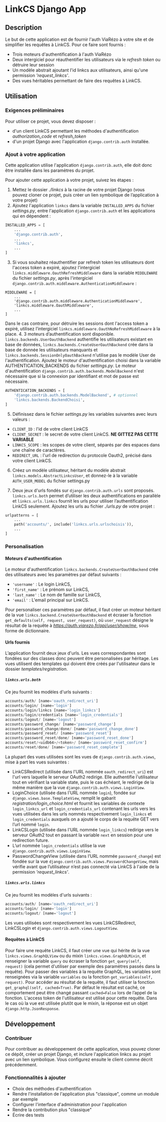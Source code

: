 # LinkCS Django App

## Description

Le but de cette application est de fournir l'auth ViaRézo à votre site et de simplifier les requêtes à LinkCS. Pour ce faire sont fournis :
- Trois moteurs d'authentification à l'auth ViaRézo
- Deux intergiciel pour réauthentifier les utilisateurs via le _refresh token_ ou détruire leur session
- Un modèle abstrait ajoutant l'id linkcs aux utilisateurs, ainsi qu'une permission _'request_linkcs'_.
- Des vues héritables permettant de faire des requêtes à LinkCS.

## Utilisation

### Exigences préliminaires

Pour utiliser ce projet, vous devez disposer :
- d'un client LinkCS permettant les méthodes d'authentification _authorization_code_ et _refresh_token_
- d'un projet Django avec l'application `django.contrib.auth` installée.

### Ajout à votre application

Cette application utilise l'application `django.contrib.auth`, elle doit donc être installée dans les paramètres du projet.

Pour ajouter cette application à votre projet, suivez les étapes :
1. Mettez le dossier _./linkcs_ à la racine de votre projet Django (vous pouvez cloner ce projet, puis créer un lien symbolique de l’application à votre projet)
2. Ajoutez l'application `linkcs` dans la variable `INSTALLED_APPS` du fichier _settings.py_, entre l'application `django.contrib.auth` et les applications qui en dépendent :
```python
INSTALLED_APPS = [
    ...
    'django.contrib.auth',
    ...
    'linkcs',
    ...
]
```
3. Si vous souhaitez réauthentifier par refresh token les utilisateurs dont l'access token a expiré, ajoutez l'intergiciel `linkcs.middleware.OauthRefreshMiddleware` dans la variable `MIDDLEWARE` du fichier _settings.py_, après l'intergiciel `django.contrib.auth.middleware.AuthenticationMiddleware` :
```
MIDDLEWARE = [
    ...
    'django.contrib.auth.middleware.AuthenticationMiddleware',
    'linkcs.middleware.OauthMiddleware',
    ...
]
```
Dans le cas contraire, pour détruire les sessions dont l'access token a expiré, utilisez l’intergiciel `linkcs.middleware.OauthNoRefreshMiddleware` à la place.
4. 3 moteurs d’authentification sont disponible. `linkcs.backends.UserOauthBackend` authentifie les utilisateurs existant en base de données, `linkcs.backends.CreateUserOauthBackend` crée dans la base de donnée les utilisateurs manquants et `linkcs.backends.SessionOnlyOauthBackend` n'utilise pas le modèle User de l'authentification. Ajoutez le moteur d'authentification choisi dans la variable AUTHENTICATION_BACKENDS du fichier _settings.py_. Le moteur d'authentification `django.contrib.auth.backends.ModelBackend` n'est nécessaire que si la connexion par identifiant et mot de passe est nécessaire.
```python
AUTHENTICATION_BACKENDS = [
    'django.contrib.auth.backends.ModelBackend', # optionnel
    'linkcs.backends.BackendChoisi',
]
```

5. Définissez dans le fichier _settings.py_ les variables suivantes avec leurs valeurs :
- `CLIENT_ID` : l'id de votre client LinkCS
- `CLIENT_SECRET` : le secret de votre client LinkCS. **NE GITTEZ PAS CETTE VARIABLE**
- `LINKCS_SCOPE` : les scopes de votre client, séparés par des espaces dans une chaîne de caractères.
- `REDIRECT_URL` : l'url de redirection du protocole Oauth2, précisé dans votre client LinkCS.

6. Créez un modèle utilisateur, héritant du modèle abstrait `linkcs.models.AbstractLinkcsUser`, et donnez-le à la variable `AUTH_USER_MODEL` du fichier settings.py

7. Deux jeux d'urls fondés sur `django.contrib.auth.urls` sont proposés. `linkcs.urls.both` permet d’utiliser les deux authentifications en parallèle et `linkcs.urls.linkcs` fournit les urls pour utiliser l’authentification LinkCS seulement. Ajoutez les urls au fichier _./urls.py_ de votre projet :
```python
urlpatterns = [
    ...
    path('accounts/', include('linkcs.urls.urlschoisis')),
    ...
]
```

### Personalisation

#### Moteurs d'authentification

Le moteur d'authentification `linkcs.backends.CreateUserOauthBackend` crée des utilisateurs avec les paramètres par défaut suivants :
- `'username'` : Le login LinkCS,
- `'first_name'` : Le prénom sur LinkCS,
- `'last_name'` : Le nom de famille sur LinkCS,
- `'email'` : L'email principal sur LinkCS.

Pour personaliser ces paramètres par défaut, il faut créer un moteur héritant de la vue `linkcs.backend.CreateUserOauthBackend` et écraser la fonction `get_defaults(self, request, user_request)`, où `user_request` désigne le résultat de la requête à _https://auth.viarezo.fr/api/user/show/me_, sous forme de dictionnaire.

#### Urls fournis

L’application fournit deux jeux d'urls. Les vues correspondantes sont fondées sur des classes donc peuvent être personalisées par héritage. Les vues utilisent des templates qui doivent être créés par l'utilisateur dans le dossier _templates/registration_.

##### `linkcs.urls.both`

Ce jeu fournit les modèles d'urls suivants :
```python
accounts/auth/ [name='oauth_redirect_uri']
accounts/login/ [name='login']
accounts/login/linkcs [name='login_linkcs']
accounts/login/credentials [name='login_credentials']
accounts/logout/ [name='logout']
accounts/password_change/ [name='password_change']
accounts/password_change/done/ [name='password_change_done']
accounts/password_reset/ [name='password_reset']
accounts/password_reset/done/ [name='password_reset_done']
accounts/reset/<uidb64>/<token>/ [name='password_reset_confirm']
accounts/reset/done/ [name='password_reset_complete']
```
La plupart des vues utilisées sont les vues de `django.contrib.auth.views`, mise à part les vues suivantes :
- LinkCSRedirect (utilisée dans l'URL nommée `oauth_redirect_uri`) est l'url vers laquelle le serveur OAuth2 redirige. Elle authentifie l'utilisateur tout en vérifiant la variable state, puis le cas échéant, le redirige de la même manière que la vue `django.contrib.auth.views.LoginView`.
- LoginChoice (utilisée dans l'URL nommée `login`), fondée sur `django.views.base.TemplateView`, remplit le gabarit _registration/login_choice.html_ et fournit les variables de contexte `login_linkcs_url` et `login_credentials_url` contenant les urls vers les vues utilisées dans les urls nommés respectivement `login_linkcs` et `login_credentials` auxquels on a ajouté le corps de la requête GET vers l’url nommé `login`.
- LinkCSLogin (utilisée dans l'URL nommée `login_linkcs`) redirige vers le serveur OAuth2 tout en passant la variable `next` en session pour une redirection future.
- L’url nommée `login_credentials` utilise la vue `django.contrib.auth.views.LoginView`.
- PasswordChangeView (utilisée dans l’URL nommée `password_change`) est fondée sur la vue `django.contrib.auth.views.PasswordChangeView`, mais vérifie avant que l’utilisateur n’est pas connecté via LinkCS à l'aide de la permission _'request_linkcs'_.

##### `linkcs.urls.linkcs`

Ce jeu fournit les modèles d'urls suivants :
```python
accounts/auth/ [name='oauth_redirect_uri']
accounts/login/ [name='login']
accounts/logout/ [name='logout']
```
Les vues utilisées sont respectivement les vues LinkCSRedirect, LinkCSLogin et `django.contrib.auth.views.LogoutView`.

#### Requêtes à LinkCS

Pour faire une requête LinkCS, il faut créer une vue qui hérite de la vue `linkcs.views.GraphQLView` ou du mixin `linkcs.views.GraphQLMixin`, et renseigner la variable `query` ou écraser la fonction `get_query(self, request)` (cela permet d'utiliser par exemple des paramètres passés dans la requête). Pour passer des variables à la requête GraphQL, les variables sont renseignées via la variable `variables` ou la fonction `get_variables(self, request)`.
Pour accéder au résultat de la requête, il faut utiliser la fonction `get_graphql(self, cached=True)`. Par défaut le résultat est caché, ce comportement peut être changé passant `cached=False` lors de l’appel de la fonction.
L'access token de l'utilisateur est utilisé pour cette requête. Dans le cas où la vue est utilisée plutôt que le mixin, la réponse est un objet `django.http.JsonResponse`.

## Développement

### Contribuer

Pour contribuer au développement de cette application, vous pouvez cloner ce dépôt, créer un projet Django, et inclure l'application linkcs au projet avec un lien symbolique. Vous configurez ensuite le client comme décrit précédemment.

### Fonctionnalités à ajouter

- Choix des méthodes d'authentification
- Rendre l'installation de l'application plus "classique", comme un module par exemple
- Configurer l'interface d'administration pour l'application
- Rendre la contribution plus "classique"
- Écrire des tests
